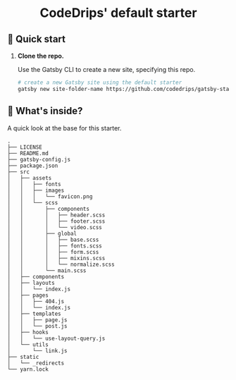 <h1 align="center">
  CodeDrips' default starter
</h1>

## 🚀 Quick start

1.  **Clone the repo.**

    Use the Gatsby CLI to create a new site, specifying this repo.

    ```sh
    # create a new Gatsby site using the default starter
    gatsby new site-folder-name https://github.com/codedrips/gatsby-starter-codedrips
    ```

## 🧐 What's inside?

A quick look at the base for this starter.

    .
    ├── LICENSE
    ├── README.md
    ├── gatsby-config.js
    ├── package.json
    ├── src
    │   ├── assets
    │   │   ├── fonts
    │   │   ├── images
    │   │   │   └── favicon.png
    │   │   └── scss
    │   │       ├── components
    │   │       │   ├── header.scss
    │   │       │   ├── footer.scss
    │   │       │   └── video.scss
    │   │       ├── global
    │   │       │   ├── base.scss
    │   │       │   ├── fonts.scss
    │   │       │   ├── form.scss
    │   │       │   ├── mixins.scss
    │   │       │   └── normalize.scss
    │   │       └── main.scss
    │   ├── components
    │   ├── layouts
    │   │   └── index.js
    │   ├── pages
    │   │   ├── 404.js
    │   │   └── index.js
    │   ├── templates
    │   │   ├── page.js
    │   │   └── post.js
    │   ├── hooks 
    │   │   └── use-layout-query.js
    │   └── utils
    │       └── link.js
    ├── static
    │   └── _redirects
    └── yarn.lock

